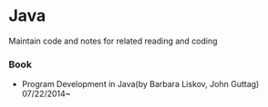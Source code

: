 Java
====
Maintain code and notes for related reading and coding

### Book
- Program Development in Java(by Barbara Liskov, John Guttag) 07/22/2014~


